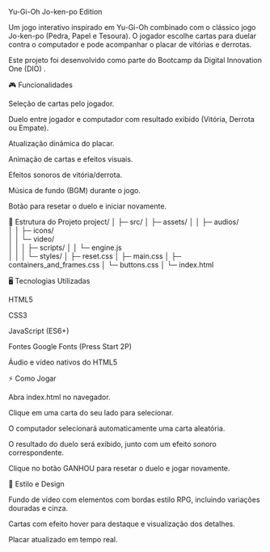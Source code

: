 Yu-Gi-Oh Jo-ken-po Edition

Um jogo interativo inspirado em Yu-Gi-Oh combinado com o clássico jogo Jo-ken-po (Pedra, Papel e Tesoura). O jogador escolhe cartas para duelar contra o computador e pode acompanhar o placar de vitórias e derrotas.

Este projeto foi desenvolvido como parte do Bootcamp da Digital Innovation One (DIO)
.

🎮 Funcionalidades

Seleção de cartas pelo jogador.

Duelo entre jogador e computador com resultado exibido (Vitória, Derrota ou Empate).

Atualização dinâmica do placar.

Animação de cartas e efeitos visuais.

Efeitos sonoros de vitória/derrota.

Música de fundo (BGM) durante o jogo.

Botão para resetar o duelo e iniciar novamente.

📂 Estrutura do Projeto
project/
│
├─ src/
│  ├─ assets/
│  │  ├─ audios/          
│  │  ├─ icons/           
│  │  └─ video/          
│  │
│  ├─ scripts/
│  │  └─ engine.js        
│  │
│  └─ styles/
│     ├─ reset.css
│     ├─ main.css
│     ├─ containers_and_frames.css
│     └─ buttons.css
│
└─ index.html

🖥️ Tecnologias Utilizadas

HTML5

CSS3

JavaScript (ES6+)

Fontes Google Fonts (Press Start 2P)

Áudio e vídeo nativos do HTML5

⚡ Como Jogar

Abra index.html no navegador.

Clique em uma carta do seu lado para selecionar.

O computador selecionará automaticamente uma carta aleatória.

O resultado do duelo será exibido, junto com um efeito sonoro correspondente.

Clique no botão GANHOU para resetar o duelo e jogar novamente.

🎨 Estilo e Design

Fundo de vídeo com elementos com bordas estilo RPG, incluindo variações douradas e cinza.

Cartas com efeito hover para destaque e visualização dos detalhes.

Placar atualizado em tempo real.
